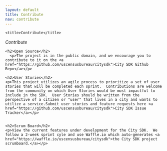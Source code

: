 ```yaml
---
layout: default
title: Contribute
nav: contribute
---
```


<!DOCTYPE html>
<html lang="en">
<head>
    <meta charset="utf-8">
    <meta http-equiv="X-UA-Compatible" content="IE=edge">
    <meta name="viewport" content="width=device-width, initial-scale=1">
    <link rel="stylesheet" href="font-awesome/css/font-awesome.min.css">
    <!-- The above 3 meta tags *must* come first in the head; any other head content must come *after* these tags -->

    <title>Contribute</title>

</head>

<body>

<!-- Main jumbotron for a primary marketing message or call to action -->
<div class="jumbotron">
    <div class="container">
        <i class="fa fa-github fa-5x"> Contribute</i> 
    </div>
</div>

<div class="container">

    <h2>Open Source</h2>
      <p>The project is in the public domain, and we encourage you to contribute to it on the <a href="https://github.com/uscensusbureau/citysdk">City SDK Github Repo</a></p>

    <h2>User Stories</h2>
    <p>This project utilizes an agile process to prioritize a set of user stories that will be completed each sprint.  Contributions are welcome from the community on which User Stories would be most impactful to include in the SDK.  User Stories should be written from the perspective of a citizen or "user" that lives in a city and wants to utilize a service.Submit user stories and feature requests here <a href="https://github.com/uscensusbureau/citysdk">City SDK Issue Tracker</a></p>


    <h2>Scrum Board</h2>
    <p>View the current features under development for the City SDK.  We follow a 2-week sprint cyle and use Waffle.io which auto-generates <a href="https://waffle.io/uscensusbureau/citysdk">the City SDK project scrumboard.</a></p>

</div>
</body>
